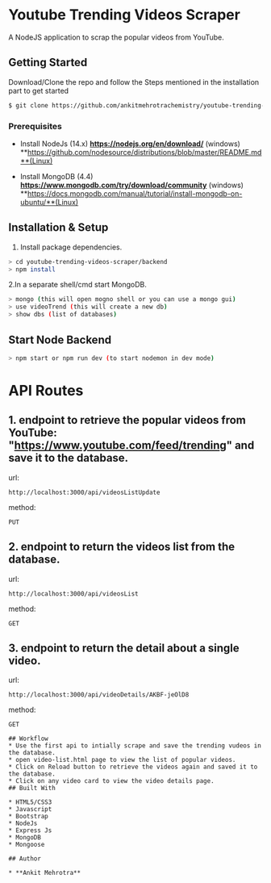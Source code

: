 # Youtube Trending Videos Scraper
A NodeJS application to scrap the popular videos from YouTube. 


## Getting Started

Download/Clone the repo and follow the Steps mentioned in the installation part to get started
```sh
$ git clone https://github.com/ankitmehrotrachemistry/youtube-trending-videos-scraper.git
```

### Prerequisites

* Install NodeJs (14.x)
**https://nodejs.org/en/download/** (windows)
**https://github.com/nodesource/distributions/blob/master/README.md**(Linux)

* Install MongoDB (4.4)
**https://www.mongodb.com/try/download/community** (windows)
**https://docs.mongodb.com/manual/tutorial/install-mongodb-on-ubuntu/**(Linux)

## Installation & Setup

1. Install package dependencies.
```sh
> cd youtube-trending-videos-scraper/backend
> npm install
```

2.In a separate shell/cmd start MongoDB.
```sh
> mongo (this will open mogno shell or you can use a mongo gui)
> use videoTrend (this will create a new db) 
> show dbs (list of databases)
```

## Start Node Backend

```sh
> npm start or npm run dev (to start nodemon in dev mode)
```

# API Routes

## 1. endpoint to retrieve the popular videos from YouTube: "https://www.youtube.com/feed/trending" and save it to the database.
url:
```
http://localhost:3000/api/videosListUpdate
```
method:
```
PUT
```

## 2. endpoint to return the videos list from the database.
url:
```
http://localhost:3000/api/videosList
```
method:
```
GET
```

## 3. endpoint to  return the detail about a single video.
url:
```
http://localhost:3000/api/videoDetails/AKBF-jeOlD8
```
method:
```
GET

## Workflow
* Use the first api to intially scrape and save the trending vudeos in the database.
* open video-list.html page to view the list of popular videos.
* Click on Reload button to retrieve the videos again and saved it to the database.
* Click on any video card to view the video details page.
## Built With

* HTML5/CSS3
* Javascript
* Bootstrap
* NodeJs
* Express Js
* MongoDB
* Mongoose

## Author

* **Ankit Mehrotra**
